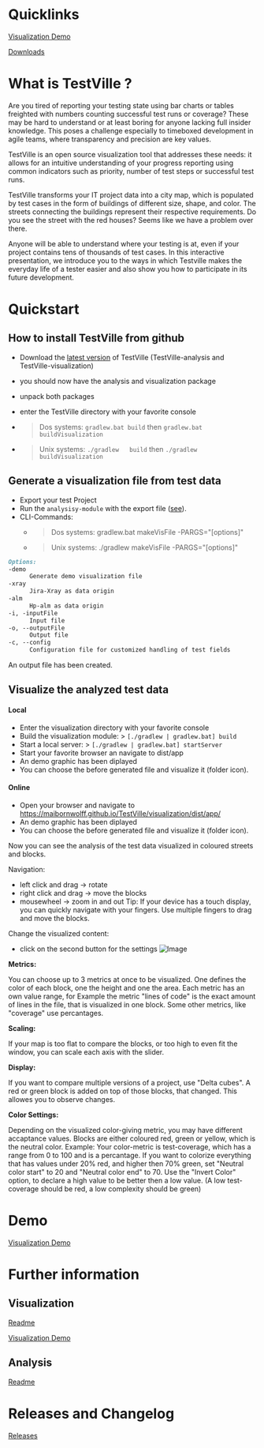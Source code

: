# Quicklinks

[Visualization Demo](visualization/dist/app/)

[Downloads](https://github.com/MaibornWolff/TestVille/releases)

# What is TestVille ?

Are you tired of reporting your testing state using bar charts or tables freighted with numbers counting successful test runs or coverage? These may be hard to understand or at least boring for anyone lacking full insider knowledge. This poses a challenge especially to timeboxed development in agile teams, where transparency and precision are key values.

TestVille is an open source visualization tool that addresses these needs: it allows for an intuitive understanding of your progress reporting using common indicators such as priority, number of test steps or successful test runs.

TestVille transforms your IT project data into a city map, which is populated by test cases in the form of buildings of different size, shape, and color. The streets connecting the buildings represent their respective requirements. Do you see the street with the red houses? Seems like we have a problem over there.

Anyone will be able to understand where your testing is at, even if your project contains tens of thousands of test cases. In this interactive presentation, we introduce you to the ways in which Testville makes the everyday life of a tester easier and also show you how to participate in its future development.

# Quickstart


## How to install TestVille from github

- Download the [latest version](https://github.com/MaibornWolff/TestVille/releases/latest) of TestVille (TestVille-analysis and TestVille-visualization)
- you should now have the analysis and visualization package 
- unpack both packages
- enter the TestVille directory with your favorite console

- > Dos  systems: `gradlew.bat build` then `gradlew.bat buildVisualization`
- > Unix systems: `./gradlew   build` then `./gradlew   buildVisualization`

## Generate a visualization file from test data

* Export your test Project
* Run the `analysisy-module` with the export file ([see](https://github.com/MaibornWolff/TestVille/tree/master/analysis)).
* CLI-Commands:
  - > Dos  systems: gradlew.bat makeVisFile -PARGS="[options]"
  - > Unix systems: ./gradlew   makeVisFile -PARGS="[options]"
```markdown
Options:
-demo
      Generate demo visualization file
-xray
      Jira-Xray as data origin
-alm
      Hp-alm as data origin
-i, -inputFile
      Input file
-o, --outputFile
      Output file
-c, --config
      Configuration file for customized handling of test fields
```
 
An output file has been created.

## Visualize the analyzed test data

#### Local
* Enter the visualization directory with your favorite console
* Build the visualization module: > `[./gradlew | gradlew.bat] build`
* Start a local server: > `[./gradlew | gradlew.bat] startServer`
* Start your favorite browser an navigate to dist/app
* An demo graphic has been diplayed
* You can choose the before generated file and visualize it (folder icon).

#### Online
* Open your browser and navigate to https://maibornwolff.github.io/TestVille/visualization/dist/app/
* An demo graphic has been diplayed
* You can choose the before generated file and visualize it (folder icon).

Now you can see the analysis of the test data visualized in coloured streets and blocks. 

Navigation:
- left click and drag -> rotate 
- right click and drag -> move the blocks
- mousewheel -> zoom in and out
Tip: If your device has a touch display, you can quickly navigate with your fingers. Use multiple fingers to drag and move the blocks. 

Change the visualized content:
- click on the second button for the settings
![Image](images/screenshot_visu2.PNG)

**Metrics:**

You can choose up to 3 metrics at once to be visualized. One defines the color of each block, one the height and one the area.
Each metric has an own value range, for Example the metric "lines of code" is the exact amount of lines in the file, that is visualized in one block. Some other metrics, like "coverage" use percantages. 

**Scaling:**

If your map is too flat to compare the blocks, or too high to even fit the window, you can scale each axis with the slider.

**Display:**

If you want to compare multiple versions of a project, use "Delta cubes". A red or green block is added on top of those blocks, that changed. This allowes you to observe changes.

**Color Settings:**

Depending on the visualized color-giving metric, you may have different accaptance values. Blocks are either coloured red, green or yellow, which is the neutral color. 
Example: Your color-metric is test-coverage, which has a range from 0 to 100 and is a percantage. 
If you want to colorize everything that has values under 20% red, and higher then 70% green, set "Neutral color start" to 20 and "Neutral color end" to 70. 
Use the "Invert Color" option, to declare a high value to be better then a low value. (A low test-coverage should be red, a low complexity should be green)

# Demo

[Visualization Demo](visualization/dist/app/)

# Further information

## Visualization

[Readme](https://github.com/MaibornWolff/TestVille/tree/master/visualization)

[Visualization Demo](visualization/dist/app/)

## Analysis

[Readme](https://github.com/MaibornWolff/TestVille/tree/master/analysis)

# Releases and Changelog

[Releases](https://github.com/MaibornWolff/TestCharta/releases)
